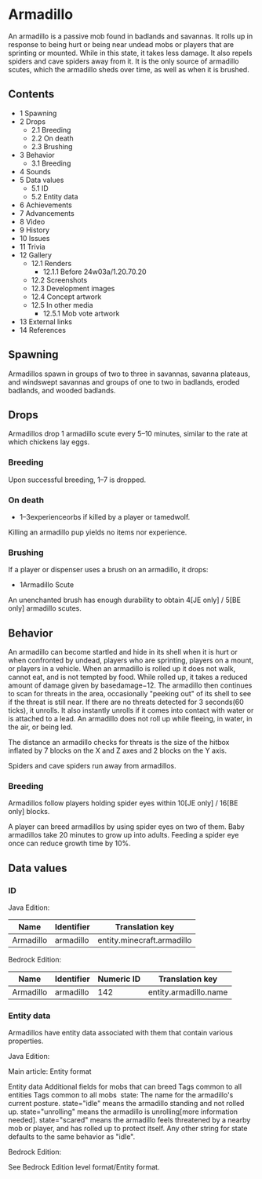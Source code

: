 # Armadillo
An armadillo is a passive mob found in badlands and savannas. It rolls up in response to being hurt or being near undead mobs or players that are sprinting or mounted. While in this state, it takes less damage. It also repels spiders and cave spiders away from it. It is the only source of armadillo scutes, which the armadillo sheds over time, as well as when it is brushed.

## Contents
- 1 Spawning
- 2 Drops
	- 2.1 Breeding
	- 2.2 On death
	- 2.3 Brushing
- 3 Behavior
	- 3.1 Breeding
- 4 Sounds
- 5 Data values
	- 5.1 ID
	- 5.2 Entity data
- 6 Achievements
- 7 Advancements
- 8 Video
- 9 History
- 10 Issues
- 11 Trivia
- 12 Gallery
	- 12.1 Renders
		- 12.1.1 Before 24w03a/1.20.70.20
	- 12.2 Screenshots
	- 12.3 Development images
	- 12.4 Concept artwork
	- 12.5 In other media
		- 12.5.1 Mob vote artwork
- 13 External links
- 14 References

## Spawning
Armadillos spawn in groups of two to three in savannas, savanna plateaus, and windswept savannas and groups of one to two in badlands, eroded badlands, and wooded badlands.

## Drops
Armadillos drop 1 armadillo scute every 5–10 minutes, similar to the rate at which chickens lay eggs.

### Breeding
Upon successful breeding, 1–7 is dropped.

### On death
- 1–3experienceorbs if killed by a player or tamedwolf.

Killing an armadillo pup yields no items nor experience.

### Brushing
If a player or dispenser uses a brush on an armadillo, it drops:

- 1Armadillo Scute

An unenchanted brush has enough durability to obtain 4‌[JE  only] / 5‌[BE  only] armadillo scutes.

## Behavior
An armadillo can become startled and hide in its shell when it is hurt or when confronted by undead, players who are sprinting, players on a mount, or players in a vehicle. When an armadillo is rolled up it does not walk, cannot eat, and is not tempted by food. While rolled up, it takes a reduced amount of damage given by basedamage−12. The armadillo then continues to scan for threats in the area, occasionally "peeking out" of its shell to see if the threat is still near. If there are no threats detected for 3 seconds(60 ticks), it unrolls. It also instantly unrolls if it comes into contact with water or is attached to a lead. An armadillo does not roll up while fleeing, in water, in the air, or being led.

The distance an armadillo checks for threats is the size of the hitbox inflated by 7 blocks on the X and Z axes and 2 blocks on the Y axis.

Spiders and cave spiders run away from armadillos.

### Breeding
Armadillos follow players holding spider eyes within 10‌[JE  only] / 16‌[BE  only] blocks.

A player can breed armadillos by using spider eyes on two of them. Baby armadillos take 20 minutes to grow up into adults. Feeding a spider eye once can reduce growth time by 10%.

## Data values
### ID
Java Edition:

| Name      | Identifier | Translation key            |
|-----------|------------|----------------------------|
| Armadillo | armadillo  | entity.minecraft.armadillo |

Bedrock Edition:

| Name      | Identifier | Numeric ID | Translation key       |
|-----------|------------|------------|-----------------------|
| Armadillo | armadillo  | 142        | entity.armadillo.name |

### Entity data
Armadillos have entity data associated with them that contain various properties.

Java Edition:

Main article: Entity format

 Entity data
Additional fields for mobs that can breed
Tags common to all entities
Tags common to all mobs
 state: The name for the armadillo's current posture. state="idle" means the armadillo standing and not rolled up. state="unrolling" means the armadillo is unrolling[more information needed]. state="scared" means the armadillo feels threatened by a nearby mob or player, and has rolled up to protect itself. Any other string for state defaults to the same behavior as "idle".

Bedrock Edition:

See Bedrock Edition level format/Entity format.
